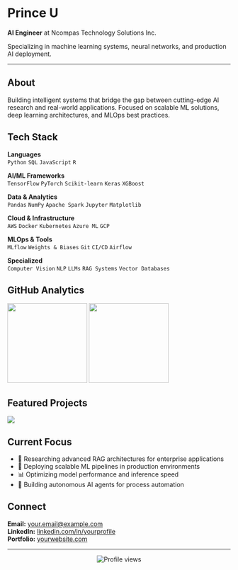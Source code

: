 # Prince U

**AI Engineer** at Ncompas Technology Solutions Inc.

Specializing in machine learning systems, neural networks, and production AI deployment.

---

## About

Building intelligent systems that bridge the gap between cutting-edge AI research and real-world applications. Focused on scalable ML solutions, deep learning architectures, and MLOps best practices.

## Tech Stack

**Languages**  
`Python` `SQL` `JavaScript` `R`

**AI/ML Frameworks**  
`TensorFlow` `PyTorch` `Scikit-learn` `Keras` `XGBoost`

**Data & Analytics**  
`Pandas` `NumPy` `Apache Spark` `Jupyter` `Matplotlib`

**Cloud & Infrastructure**  
`AWS` `Docker` `Kubernetes` `Azure ML` `GCP`

**MLOps & Tools**  
`MLflow` `Weights & Biases` `Git` `CI/CD` `Airflow`

**Specialized**  
`Computer Vision` `NLP` `LLMs` `RAG Systems` `Vector Databases`

## GitHub Analytics

<p align="left">
  <img height="180em" src="https://github-readme-stats.vercel.app/api?username=Princeu3&show_icons=true&theme=transparent&hide_border=true&count_private=true&hide=contribs&line_height=24&text_color=000&icon_color=000&title_color=000" />
  <img height="180em" src="https://github-readme-stats.vercel.app/api/top-langs/?username=Princeu3&layout=compact&theme=transparent&hide_border=true&text_color=000&title_color=000&langs_count=6" />
</p>

## Featured Projects

<p align="left">
  <a href="https://github.com/Princeu3">
    <img align="center" src="https://github-readme-stats.vercel.app/api/pin/?username=Princeu3&repo=Princeu3&theme=transparent&hide_border=true&text_color=000&title_color=000&icon_color=000" />
  </a>
</p>

## Current Focus

- 🔬 Researching advanced RAG architectures for enterprise applications
- 🚀 Deploying scalable ML pipelines in production environments
- 📊 Optimizing model performance and inference speed
- 🤖 Building autonomous AI agents for process automation

## Connect

**Email:** [your.email@example.com](mailto:your.email@example.com)  
**LinkedIn:** [linkedin.com/in/yourprofile](https://linkedin.com/in/yourprofile)  
**Portfolio:** [yourwebsite.com](https://yourwebsite.com)

---

<p align="center">
  <img src="https://komarev.com/ghpvc/?username=Princeu3&color=000000&style=flat&label=Profile+Views" alt="Profile views" />
</p>
